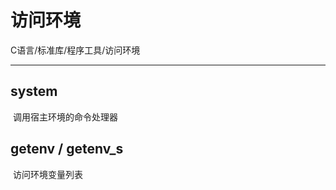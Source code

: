 # 访问环境

C语言/标准库/程序工具/访问环境

---



## system

​		调用宿主环境的命令处理器



## getenv / getenv_s

​		访问环境变量列表





​		